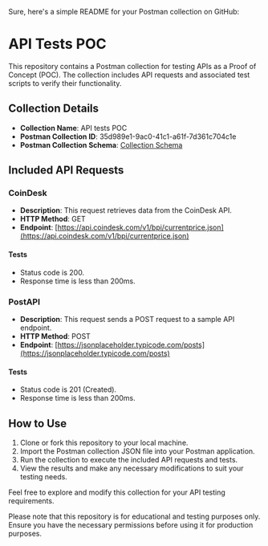 Sure, here's a simple README for your Postman collection on GitHub:

# API Tests POC

This repository contains a Postman collection for testing APIs as a Proof of Concept (POC). The collection includes API requests and associated test scripts to verify their functionality.

## Collection Details

- **Collection Name**: API tests POC
- **Postman Collection ID**: 35d989e1-9ac0-41c1-a61f-7d361c704c1e
- **Postman Collection Schema**: [Collection Schema](https://schema.getpostman.com/json/collection/v2.1.0/collection.json)

## Included API Requests

### CoinDesk

- **Description**: This request retrieves data from the CoinDesk API.
- **HTTP Method**: GET
- **Endpoint**: [https://api.coindesk.com/v1/bpi/currentprice.json](https://api.coindesk.com/v1/bpi/currentprice.json)

#### Tests

- Status code is 200.
- Response time is less than 200ms.

### PostAPI

- **Description**: This request sends a POST request to a sample API endpoint.
- **HTTP Method**: POST
- **Endpoint**: [https://jsonplaceholder.typicode.com/posts](https://jsonplaceholder.typicode.com/posts)

#### Tests

- Status code is 201 (Created).
- Response time is less than 200ms.

## How to Use

1. Clone or fork this repository to your local machine.
2. Import the Postman collection JSON file into your Postman application.
3. Run the collection to execute the included API requests and tests.
4. View the results and make any necessary modifications to suit your testing needs.

Feel free to explore and modify this collection for your API testing requirements.

Please note that this repository is for educational and testing purposes only. Ensure you have the necessary permissions before using it for production purposes.
